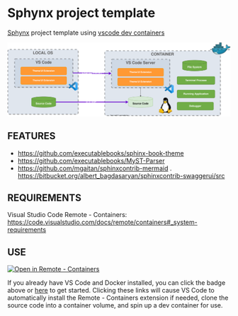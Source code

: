 # Sphynx project template

[Sphynx](https://www.sphinx-doc.org/en/master/) project template using [vscode dev containers](https://code.visualstudio.com/docs/remote/containers)


![dev containers](_static/jd-arq.svg)

## FEATURES

- https://github.com/executablebooks/sphinx-book-theme
- https://github.com/executablebooks/MyST-Parser
- https://github.com/mgaitan/sphinxcontrib-mermaid
. https://bitbucket.org/albert_bagdasaryan/sphinxcontrib-swaggerui/src

## REQUIREMENTS
Visual Studio Code Remote - Containers: <https://code.visualstudio.com/docs/remote/containers#_system-requirements>


## USE
[![Open in Remote - Containers](https://img.shields.io/static/v1?label=Remote%20-%20Containers&message=Open&color=blue&logo=visualstudiocode)](https://vscode.dev/redirect?url=vscode://ms-vscode-remote.remote-containers/cloneInVolume?url=https://github.com/pqsdev/sphinx-template)

If you already have VS Code and Docker installed, you can click the badge above or [here](https://vscode.dev/redirect?url=vscode://ms-vscode-remote.remote-containers/cloneInVolume?url=https://github.com/pqsdev/sphinx-template) to get started. Clicking these links will cause VS Code to automatically install the Remote - Containers extension if needed, clone the source code into a container volume, and spin up a dev container for use.

